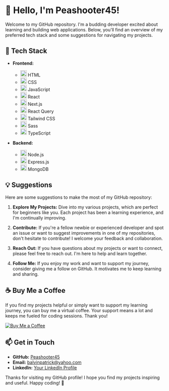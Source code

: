 # 👋 Hello, I'm Peashooter45!

Welcome to my GitHub repository. I'm a budding developer excited about learning and building web applications. Below, you'll find an overview of my preferred tech stack and some suggestions for navigating my projects.

## 🚀 Tech Stack

- **Frontend:**
  - <img src="https://cdn.jsdelivr.net/gh/devicons/devicon/icons/html5/html5-original.svg" height="20" alt="HTML" /> HTML
  - <img src="https://cdn.jsdelivr.net/gh/devicons/devicon/icons/css3/css3-original.svg" height="20" alt="CSS" /> CSS
  - <img src="https://cdn.jsdelivr.net/gh/devicons/devicon/icons/javascript/javascript-original.svg" height="20" alt="JavaScript" /> JavaScript
  - <img src="https://cdn.jsdelivr.net/gh/devicons/devicon/icons/react/react-original.svg" height="20" alt="React" /> React
  - <img src="https://cdn.jsdelivr.net/gh/devicons/devicon/icons/nextjs/nextjs-original.svg" height="20" alt="Next.js" /> Next.js
  - <img src="https://cdn.jsdelivr.net/gh/devicons/devicon/icons/reactquery/reactquery-original.svg" height="20" alt="React Query" /> React Query
  - <img src="https://cdn.jsdelivr.net/gh/devicons/devicon/icons/tailwindcss/tailwindcss-plain.svg" height="20" alt="Tailwind CSS" /> Tailwind CSS
  - <img src="https://cdn.jsdelivr.net/gh/devicons/devicon/icons/sass/sass-original.svg" height="20" alt="Sass" /> Sass
  - <img src="https://cdn.jsdelivr.net/gh/devicons/devicon/icons/typescript/typescript-original.svg" height="20" alt="TypeScript" /> TypeScript

- **Backend:**
  - <img src="https://cdn.jsdelivr.net/gh/devicons/devicon/icons/nodejs/nodejs-original.svg" height="20" alt="Node.js" /> Node.js
  - <img src="https://cdn.jsdelivr.net/gh/devicons/devicon/icons/express/express-original.svg" height="20" alt="Express.js" /> Express.js
  - <img src="https://cdn.jsdelivr.net/gh/devicons/devicon/icons/mongodb/mongodb-original.svg" height="20" alt="MongoDB" /> MongoDB

## 💡 Suggestions

Here are some suggestions to make the most of my GitHub repository:

1. **Explore My Projects:** Dive into my various projects, which are perfect for beginners like you. Each project has been a learning experience, and I'm continually improving.

2. **Contribute:** If you're a fellow newbie or experienced developer and spot an issue or want to suggest improvements in one of my repositories, don't hesitate to contribute! I welcome your feedback and collaboration.

3. **Reach Out:** If you have questions about my projects or want to connect, please feel free to reach out. I'm here to help and learn together.

4. **Follow Me:** If you enjoy my work and want to support my journey, consider giving me a follow on GitHub. It motivates me to keep learning and sharing.

## ☕ Buy Me a Coffee

If you find my projects helpful or simply want to support my learning journey, you can buy me a virtual coffee. Your support means a lot and keeps me fueled for coding sessions. Thank you!

[![Buy Me a Coffee](https://img.shields.io/badge/Buy%20Me%20a%20Coffee-%E2%98%95-brightgreen)](https://www.buymeacoffee.com/peashooter1)

## 📫 Get in Touch

- **GitHub:** [Peashooter45](https://github.com/peashooter45)
- **Email:** [balvinpatrick@yahoo.com](mailto:balvinpatrick@yahoo.com)
- **LinkedIn:** [Your LinkedIn Profile](https://www.linkedin.com/in/alvin-patrick-bilog-095ba6a8/)

Thanks for visiting my GitHub profile! I hope you find my projects inspiring and useful. Happy coding! 🚀
